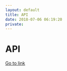 ```yaml
---
layout: default
title: API
date: 2018-07-06 06:19:20
private: 
---
```


# API

[Go to link](https://api.com)

